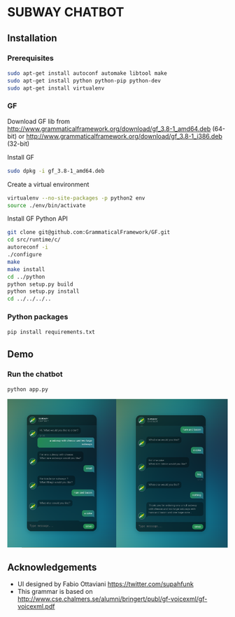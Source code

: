 # SUBWAY CHATBOT

## Installation
### Prerequisites
```bash
sudo apt-get install autoconf automake libtool make
sudo apt-get install python python-pip python-dev
sudo apt-get install virtualenv
```
### GF
Download GF lib from http://www.grammaticalframework.org/download/gf_3.8-1_amd64.deb (64-bit) or http://www.grammaticalframework.org/download/gf_3.8-1_i386.deb (32-bit)

Install GF
```bash
sudo dpkg -i gf_3.8-1_amd64.deb
```

Create a virtual environment
```bash
virtualenv --no-site-packages -p python2 env
source ./env/bin/activate
```

Install GF Python API
```bash
git clone git@github.com:GrammaticalFramework/GF.git
cd src/runtime/c/
autoreconf -i
./configure
make
make install
cd ../python
python setup.py build
python setup.py install
cd ../../../..
```

### Python packages
```bash
pip install requirements.txt
```

## Demo

### Run the chatbot
``` bash
python app.py
```

![Demo](demo.png?raw=true "Demo")


## Acknowledgements
* UI designed by Fabio Ottaviani https://twitter.com/supahfunk
* This grammar is based on http://www.cse.chalmers.se/alumni/bringert/publ/gf-voicexml/gf-voicexml.pdf